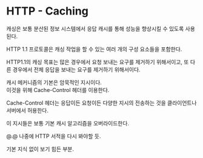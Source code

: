 # HTTP - Caching

캐싱은 보통 분산된 정보 시스템에서 응답 캐시를 통해 성능을 향상시킬 수 있도록 사용 된다.

HTTP 1.1 프로토콜은 캐싱 작업을 할 수 있는 여러 개의 구성 요소들을 포함한다.  

HTTP1.1의 캐싱 목표는 많은 경우에서 요청 보내는 요구를 제거하기 위해서이고, 또 다른 경우에서 전체 응답을 보내는 요구를 제거하기 위해서이다.

캐시 메커니즘의 기본은 암묵적인 지시이다.  
이것을 위해 Cache-Control 헤더를 이용한다.  

Cache-Control 헤더는 응답이든 요청이든 다양한 지시의 전송하는 것을 클라이언트나 서버에서 허용한다.

이 지시들은 보통 기본 캐시 알고리즘을 오버라이드한다.  

@.@ 나중에 HTTP 서적을 다시 봐야할 듯.

기본 지식 없이 보기 힘든 부분.